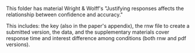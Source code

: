 This folder has material Wright & Wolff's "Justifying responses affects the relationship between confidence and accuracy."

This includes: the key (also in the paper's appendix), the rnw file to create a submitted version, the data, and
the supplementary materials cover response time and interest difference among conditions (both rnw and pdf versions).
